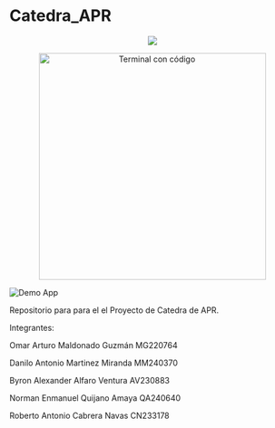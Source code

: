 # Catedra_APR

<p align="center">
 <img src="https://capsule-render.vercel.app/api?type=waving&color=0:aa00ff,100:00ccff&height=200&section=header&text=PROYECTO%20DE%20CATEDRA&fontSize=40&fontColor=ffffff">
</p>

<p align="center">
  <img src="https://media.giphy.com/media/WFZvB7VIXBgiz3oDXE/giphy.gif" alt="Terminal con código" width="400"/>
</p>




![Demo App](https://user-images.githubusercontent.com/73097560/115834477-dbab4500-a447-11eb-908a-139a6edaec5c.gif)


Repositorio para para el el Proyecto de Catedra de APR.

Integrantes: 

Omar Arturo Maldonado Guzmán MG220764

Danilo Antonio Martinez Miranda MM240370

Byron Alexander Alfaro Ventura AV230883

Norman Enmanuel Quijano Amaya QA240640

Roberto Antonio Cabrera Navas CN233178
                      

